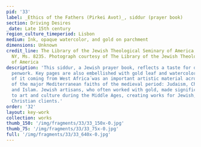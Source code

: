 ```yaml
---
pid: '33'
label: _Ethics of the Fathers (Pirkei Avot)_, siddur (prayer book)
section: Driving Desires
_date: Late 15th century
region_culture_timeperiod: Lisbon
medium: Ink, opaque watercolor, and gold on parchment
dimensions: Unknown
credit_line: The Library of the Jewish Theological Seminary of America, New York,
  NY, Ms. 8235. Photograph courtesy of The Library of the Jewish Theological Seminary
  of America
description: 'This siddur, a Jewish prayer book, reflects a taste for delicate tracery
  penwork. Key pages are also embellished with gold leaf and watercolor. Gold´much
  of it coming from West Africa´was an important artistic material across the three
  of the major Mediterranean faiths of the medieval period: Judaism, Christianity,
  and Islam. Jewish artisans, who often worked with gold, made significant contributions
  to art and culture during the Middle Ages, creating works for Jewish, Muslim, and
  Christian clients.'
order: '32'
layout: key-work
collection: works
thumb_150: '/img/fragments/33/33_150x-0.jpg'
thumb_75: '/img/fragments/33/33_75x-0.jpg'
full: '/img/fragments/33/33_640x-0.jpg'
---
```

